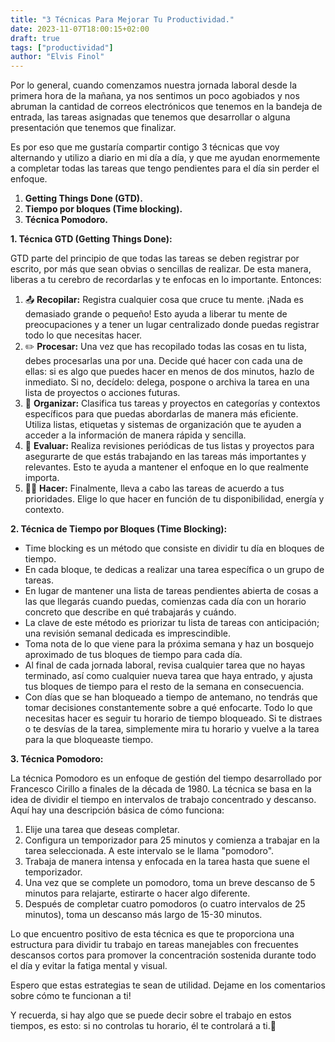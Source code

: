 ```yaml
---
title: "3 Técnicas Para Mejorar Tu Productividad."
date: 2023-11-07T18:00:15+02:00
draft: true
tags: ["productividad"]
author: "Elvis Finol"
---
```


Por lo general, cuando comenzamos nuestra jornada laboral desde la primera hora de la mañana, ya nos sentimos un poco agobiados y nos abruman la cantidad de correos electrónicos que tenemos en la bandeja de entrada, las tareas asignadas que tenemos que desarrollar o alguna presentación que tenemos que finalizar.

Es por eso que me gustaría compartir contigo 3 técnicas que voy alternando y utilizo a diario en mi día a día, y que me ayudan enormemente a completar todas las tareas que tengo pendientes para el día sin perder el enfoque.

1. **Getting Things Done (GTD).**
2. **Tiempo por bloques (Time blocking).**
3. **Técnica Pomodoro.**

**1. Técnica GTD (Getting Things Done):**

GTD parte del principio de que todas las tareas se deben registrar por escrito, por más que sean obvias o sencillas de realizar. De esta manera, liberas a tu cerebro de recordarlas y te enfocas en lo importante. Entonces:

1. 📤 **Recopilar:** Registra cualquier cosa que cruce tu mente. ¡Nada es demasiado grande o pequeño! Esto ayuda a liberar tu mente de preocupaciones y a tener un lugar centralizado donde puedas registrar todo lo que necesitas hacer.
2. ✏️ **Procesar:** Una vez que has recopilado todas las cosas en tu lista, debes procesarlas una por una. Decide qué hacer con cada una de ellas: si es algo que puedes hacer en menos de dos minutos, hazlo de inmediato. Si no, decídelo: delega, pospone o archiva la tarea en una lista de proyectos o acciones futuras.
3. 🔀 **Organizar:** Clasifica tus tareas y proyectos en categorías y contextos específicos para que puedas abordarlas de manera más eficiente. Utiliza listas, etiquetas y sistemas de organización que te ayuden a acceder a la información de manera rápida y sencilla.
4. 🔎 **Evaluar:** Realiza revisiones periódicas de tus listas y proyectos para asegurarte de que estás trabajando en las tareas más importantes y relevantes. Esto te ayuda a mantener el enfoque en lo que realmente importa.
5. 💪🏻 **Hacer:** Finalmente, lleva a cabo las tareas de acuerdo a tus prioridades. Elige lo que hacer en función de tu disponibilidad, energía y contexto.

**2. Técnica de Tiempo por Bloques (Time Blocking):**

- Time blocking es un método que consiste en dividir tu día en bloques de tiempo.
- En cada bloque, te dedicas a realizar una tarea específica o un grupo de tareas.
- En lugar de mantener una lista de tareas pendientes abierta de cosas a las que llegarás cuando puedas, comienzas cada día con un horario concreto que describe en qué trabajarás y cuándo.
- La clave de este método es priorizar tu lista de tareas con anticipación; una revisión semanal dedicada es imprescindible.
- Toma nota de lo que viene para la próxima semana y haz un bosquejo aproximado de tus bloques de tiempo para cada día.
- Al final de cada jornada laboral, revisa cualquier tarea que no hayas terminado, así como cualquier nueva tarea que haya entrado, y ajusta tus bloques de tiempo para el resto de la semana en consecuencia.
- Con días que se han bloqueado a tiempo de antemano, no tendrás que tomar decisiones constantemente sobre a qué enfocarte. Todo lo que necesitas hacer es seguir tu horario de tiempo bloqueado. Si te distraes o te desvías de la tarea, simplemente mira tu horario y vuelve a la tarea para la que bloqueaste tiempo.

**3. Técnica Pomodoro:**

La técnica Pomodoro es un enfoque de gestión del tiempo desarrollado por Francesco Cirillo a finales de la década de 1980. La técnica se basa en la idea de dividir el tiempo en intervalos de trabajo concentrado y descanso. Aquí hay una descripción básica de cómo funciona:

1. Elije una tarea que deseas completar.
2. Configura un temporizador para 25 minutos y comienza a trabajar en la tarea seleccionada. A este intervalo se le llama "pomodoro".
3. Trabaja de manera intensa y enfocada en la tarea hasta que suene el temporizador.
4. Una vez que se complete un pomodoro, toma un breve descanso de 5 minutos para relajarte, estirarte o hacer algo diferente.
5. Después de completar cuatro pomodoros (o cuatro intervalos de 25 minutos), toma un descanso más largo de 15-30 minutos.

Lo que encuentro positivo de esta técnica es que te proporciona una estructura para dividir tu trabajo en tareas manejables con frecuentes descansos cortos para promover la concentración sostenida durante todo el día y evitar la fatiga mental y visual.

Espero que estas estrategias te sean de utilidad. Dejame en los comentarios sobre cómo te funcionan a ti!

Y recuerda, si hay algo que se puede decir sobre el trabajo en estos tiempos, es esto: si no controlas tu horario, él te controlará a ti.🙂
